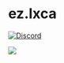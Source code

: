 # ez.lxca
[![Discord](https://img.shields.io/discord/1102150332236185630?label=discord&style=for-the-badge)](https://dsc.gg/zoon)


![](https://github-readme-stats.vercel.app/api?username=gigalxca&show_icons=true&theme=dracula)
